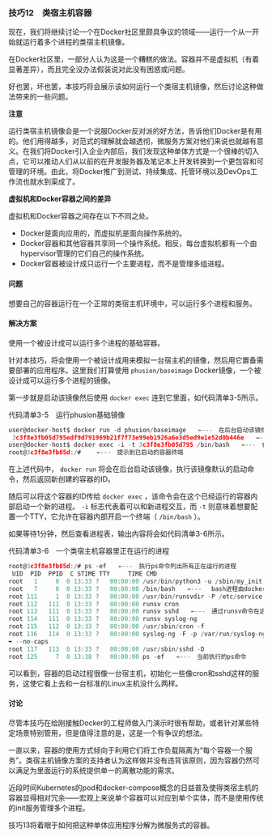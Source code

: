 ### 技巧12　类宿主机容器

现在，我们将继续讨论一个在Docker社区里颇具争议的领域——运行一个从一开始就运行着多个进程的类宿主机镜像。

在Docker社区里，一部分人认为这是一个糟糕的做法。容器并不是虚拟机（有着显著差异），而且完全没办法假装说对此没有困惑或问题。

好也罢，坏也罢，本技巧将会展示该如何运行一个类宿主机镜像，然后讨论这种做法带来的一些问题。



**注意**

运行类宿主机镜像会是一个说服Docker反对派的好方法，告诉他们Docker是有用的。他们用得越多，对范式的理解就会越透彻，微服务方案对他们来说也就越有意义。在我们将Docker引入企业内部后，我们发现这种单体方式是一个很棒的切入点，它可以推动人们从以前的在开发服务器及笔记本上开发转换到一个更包容和可管理的环境。由此，将Docker推广到测试、持续集成、托管环境以及DevOps工作流也就水到渠成了。





**虚拟机和Docker容器之间的差异**

虚拟机和Docker容器之间存在以下不同之处。

+ Docker是面向应用的，而虚拟机是面向操作系统的。
+ Docker容器和其他容器共享同一个操作系统。相反，每台虚拟机都有一个由hypervisor管理的它们自己的操作系统。
+ Docker容器被设计成只运行一个主要进程，而不是管理多组进程。



#### 问题

想要自己的容器运行在一个正常的类宿主机环境中，可以运行多个进程和服务。

#### 解决方案

使用一个被设计成可以运行多个进程的基础容器。

针对本技巧，将会使用一个被设计成用来模拟一台宿主机的镜像，然后用它置备需要部署的应用程序。这里我们打算使用 `phusion/baseimage`  Docker镜像，一个被设计成可以运行多个进程的镜像。

第一步就是启动该镜像然后使用 `docker exec` 连到它里面，如代码清单3-5所示。

代码清单3-5　运行phusion基础镜像

```c
user@docker-host$ docker run -d phusion/baseimage　　⇽---　在后台启动该镜像
 3c3f8e3fb05d795edf9d791969b21f7f73e99eb1926a6e3d5ed9e1e52d0b446e　　⇽---　返回新容器的ID
user@docker-host$ docker exec -i -t 3c3f8e3fb05d795 /bin/bash　　⇽---　传递容器ID给docker exec，并分配交互式终端
root@3c3f8e3fb05d:/# 　　⇽---　提示到已启动的容器终端
```

在上述代码中， `docker run` 将会在后台启动该镜像，执行该镜像默认的启动命令，然后返回新创建的容器的ID。

随后可以将这个容器的ID传给 `docker exec` ，该命令会在这个已经运行的容器内部启动一个新的进程。 `-i` 标志代表着可以和新进程交互，而 `-t` 则意味着想要配置一个TTY，它允许在容器内部开启一个终端（ `/bin/bash` ）。

如果等待1分钟，然后查看进程表，输出内容将会如代码清单3-6所示。

代码清单3-6　一个类宿主机容器里正在运行的进程

```c
root@3c3f8e3fb05d:/# ps -ef　　⇽---　执行ps命令列出所有正在运行的进程
 UID  PID  PPID  C STIME TTY     TIME CMD
root   1     0  0 13:33 ?   00:00:00 /usr/bin/python3 -u /sbin/my_init　　⇽---　一个简单的init进程，设计用来运行所有其他服务
root   7     0  0 13:33 ?   00:00:00 /bin/bash　　⇽---　 bash进程由docker exec启动，并且当作shell使用
root 111     1  0 13:33 ?   00:00:00 /usr/bin/runsvdir -P /etc/service　　⇽---　 runsvdir运行所有在/etc/service目录里定义的服务
root 112   111  0 13:33 ?   00:00:00 runsv cron
root 113   111  0 13:33 ?   00:00:00 runsv sshd　　⇽---　通过runsv命令在这里启动3个标准服务（cron、sshd和syslog）
root 114   111  0 13:33 ?   00:00:00 runsv syslog-ng
root 115   112  0 13:33 ?   00:00:00 /usr/sbin/cron -f
root 116   114  0 13:33 ?   00:00:00 syslog-ng -F -p /var/run/syslog-ng.pid
➥ --no-caps
root 117   113  0 13:33 ?   00:00:00 /usr/sbin/sshd -D
root 125     7  0 13:38 ?   00:00:00 ps -ef　　⇽---　当前执行的ps命令
```

可以看到，容器的启动过程很像一台宿主机，初始化一些像cron和sshd这样的服务，这使它看上去和一台标准的Linux主机没什么两样。

#### 讨论

尽管本技巧在给刚接触Docker的工程师做入门演示时很有帮助，或者针对某些特定场景特别管用，但是值得注意的是，这是一个有争议的想法。

一直以来，容器的使用方式倾向于利用它们将工作负载隔离为“每个容器一个服务”。类宿主机镜像方案的支持者认为这样做并没有违背该原则，因为容器仍然可以满足为里面运行的系统提供单一的离散功能的需求。

近段时间Kubernetes的pod和docker-compose概念的日益普及使得类宿主机的容器显得相对冗余——宏观上来说单个容器可以对应到单个实体，而不是使用传统的init服务管理多个进程。

技巧13将着眼于如何把这种单体应用程序分解为微服务式的容器。

